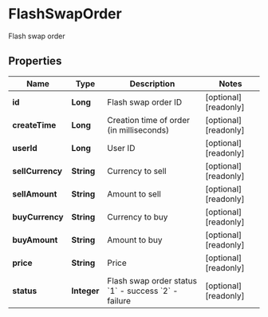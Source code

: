 
# FlashSwapOrder

Flash swap order

## Properties

Name | Type | Description | Notes
------------ | ------------- | ------------- | -------------
**id** | **Long** | Flash swap order ID |  [optional] [readonly]
**createTime** | **Long** | Creation time of order (in milliseconds) |  [optional] [readonly]
**userId** | **Long** | User ID |  [optional] [readonly]
**sellCurrency** | **String** | Currency to sell |  [optional] [readonly]
**sellAmount** | **String** | Amount to sell |  [optional] [readonly]
**buyCurrency** | **String** | Currency to buy |  [optional] [readonly]
**buyAmount** | **String** | Amount to buy |  [optional] [readonly]
**price** | **String** | Price |  [optional] [readonly]
**status** | **Integer** | Flash swap order status  &#x60;1&#x60; - success &#x60;2&#x60; - failure |  [optional] [readonly]

